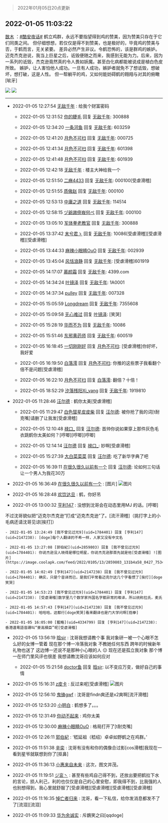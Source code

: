 > 2022年01月05日20点更新
<link rel="stylesheet" href="https://cdn.jsdelivr.net/gh/taotie6/sampleJSON@main/css/photo_show.css">
<meta name="referrer" content="no-referrer" />


 ## 2022-01-05 11:03:22 

 [㪚木](https://www.coolapk.com/feed/32607773?shareKey=NjZjZmQ0M2M3NDA1NjFkNTBhYmE~) ：<a class="feed-link-tag" href="/t/酷安夜话?type=0">#酷安夜话#</a>
鹤立鸡群，永远不要指望得到鸡的赞美，因为赞美只存在于它们同类之间。
但仔细想想，若仅仅是得不到赞美，也是极好的，毕竟鸡的赞美与否，于鹤而言，无关紧要。
差异必然产生非议。令鹤恐怖的，该是群鸡的嫉妒。
迈克杰克逊说，我当上巨星之后，诋毁便随之而来，我感到无能为力。后来<!--break-->，因为一系列的诋毁，杰克逊竟然真的令人畏如妖魔。甚至白化病都能被说成是植白色皮所致。
嫉妒，让人害怕他人成功。一旦有人成功，嫉妒者就免不了想诋毁，想破坏，想打破，这是人性。
但一帮躺平的鸡，又如何能妨碍鹤的翱翔与对其的俯瞰[呲牙] 

<div class="album">
<img class="img-item" src="https://image.coolapk.com/feed/2022/0105/11/1081091_e0d3ac63_1801_1248_207@1184x2363.jpeg" />
<img class="img-item" src="https://image.coolapk.com/feed/2019/0507/23/1081091_4586_1095@230x167.gif" />
</div>

 ------- 

- 2022-01-05 12:27:54 [无敌千年](uid=2041461) : 给我个财富密码 

    - 2022-01-05 12:31:52 [你的睫毛](uid=903529) 回复 [无敌千年](uid=2041461): 300888 

    - 2022-01-05 12:34:20 [一条河鱼](uid=1797408) 回复 [无敌千年](uid=2041461): 603259 

    - 2022-01-05 12:41:20 [月色不可扫](uid=3639201) 回复 [无敌千年](uid=2041461): 000725 

    - 2022-01-05 12:41:34 [月色不可扫](uid=3639201) 回复 [无敌千年](uid=2041461): 601398 

    - 2022-01-05 12:41:48 [月色不可扫](uid=3639201) 回复 [无敌千年](uid=2041461): 601939 

    - 2022-01-05 12:42:18 [无敌千年](uid=2041461) : 楼主大神给我一个 

    - 2022-01-05 12:51:50 [二麻4433](uid=3916820) 回复 [无敌千年](uid=2041461): 000100[受虐滑稽] 

    - 2022-01-05 12:51:55 [质傲赵](uid=1566723) 回复 [无敌千年](uid=2041461): 000100 

    - 2022-01-05 12:53:13 [中庸之道](uid=2894334) 回复 [无敌千年](uid=2041461): 114514 

    - 2022-01-05 12:58:15 [ヅ爺謸倷峩何ぺ](uid=11968954) 回复 [无敌千年](uid=2041461): 000100 

    - 2022-01-05 13:05:10 [军体拳老教官](uid=2044950) 回复 [无敌千年](uid=2041461): 300888 

    - 2022-01-05 13:37:42 [末兮君ゝ](uid=1739897) 回复 [无敌千年](uid=2041461): 10086[受虐滑稽][受虐滑稽][受虐滑稽] 

    - 2022-01-05 13:44:33 [麻辣小眼睛OuO](uid=499955) 回复 [无敌千年](uid=2041461): 002939 

    - 2022-01-05 13:45:04 [风恬浪静](uid=2415886) 回复 [无敌千年](uid=2041461): [受虐滑稽]601919 

    - 2022-01-05 14:17:07 [慕颜霜](uid=3801065) 回复 [无敌千年](uid=2041461): 4399.com 

    - 2022-01-05 14:34:24 [叶镜泽](uid=546592) 回复 [无敌千年](uid=2041461): 1A0001 

    - 2022-01-05 14:37:34 [pulley](uid=391132) 回复 [无敌千年](uid=2041461): 007328 

    - 2022-01-05 15:05:59 [Longdream](uid=1557430) 回复 [无敌千年](uid=2041461): 7355608 

    - 2022-01-05 15:09:58 [无心难过](uid=3681127) 回复 [叶镜泽](uid=546592): [笑哭] 

    - 2022-01-05 15:28:19 [华而不为](uid=1212555) 回复 [无敌千年](uid=2041461): 10086 

    - 2022-01-05 15:51:46 [东邪黄药师](uid=983068) 回复 [无敌千年](uid=2041461): 600519 

    - 2022-01-05 16:18:45 [一切刚刚好](uid=701389) 回复 [月色不可扫](uid=3639201): [受虐滑稽]你好坏，我好爱 

    - 2022-01-05 16:19:50 [白落澪](uid=9540950) 回复 [月色不可扫](uid=3639201): 你推的这些票子我看翻个倍不是问题[受虐滑稽] 

    - 2022-01-05 16:22:10 [月色不可扫](uid=3639201) 回复 [白落澪](uid=9540950): 翻倍？十倍！ 

    - 2022-01-05 18:52:29 [汐落残阳Xi_yang](uid=2176598) 回复 [无敌千年](uid=2041461): 1919810 

- 2022-01-05 11:28:46 [汪尔德](uid=1595236) : 鹤你太美[受虐滑稽] 

    - 2022-01-05 11:29:47 [白色彗星皮皮柴](uid=1997967) 回复 [汪尔德](uid=1595236): 被你抢了我的词[t耐克嘴]请删了让我发[受虐滑稽] 

    - 2022-01-05 12:10:48 [禄口_](uid=1005884) 回复 [汪尔德](uid=1595236): 首帅你说如果穿上那件灰色毛衣跳鹤你太美如何？[哼唧][哼唧][哼唧] 

    - 2022-01-05 12:14:14 [汪尔德](uid=1595236) 回复 [禄口_](uid=1005884): 妙啊[受虐滑稽] 

    - 2022-01-05 15:27:39 [大白菜菜菜](uid=2081020) 回复 [汪尔德](uid=1595236): 吃了新华字典了吧 

    - 2022-01-05 16:39:11 [在很久很久以前有一个](uid=2750669) 回复 [汪尔德](uid=1595236): 论如何三句话让一个男人为我花30万 

- 2022-01-05 16:36:49 [在很久很久以前有一个](uid=2750669) : [图片] ![图片](https://image.coolapk.com/feed/2021/1230/07/2750669_f025b8fd_0766_9561_575@2758x3006.jpeg)

- 2022-01-05 16:28:48 [欢饮达旦](uid=4192438) : 鹤，你好吊 

- 2022-01-05 13:00:32 [亨利147](uid=2147238) : 没想到沈哥会在动态里用MJ 的话。[哼唧]

不过沈哥貌似把“迈克尔杰克逊”打成“迈克杰克逊”了。[流汗滑稽]（挑打字上的小毛病还请沈哥见谅[挨打]） 

    - 2022-01-05 13:24:49 [我不曾见过光9](uid=1784401) 回复 [亨利147](uid=2147238): [doge]每个人翻译的不希一样，人家又没有中文名 

    - 2022-01-05 13:27:08 [郭伯紀](uid=2859803) 回复 [我不曾见过光9](uid=1784401): 你说杰逊没人晓得是哪位明星，你说杰克逊那首先就是他[受虐滑稽] ![图片](https://image.coolapk.com/feed/2022/0105/13/2859803_131b4a58_0427_7534_776@1080x2280.jpeg)

    - 2022-01-05 14:02:49 [亨利147](uid=2147238) 回复 [我不曾见过光9](uid=1784401): 确实，只是个音译而已，是我们平常看迈克尔这几个字看惯了[挨打][doge笑哭] 

    - 2022-01-05 14:53:23 [我不曾见过光9](uid=1784401) 回复 [亨利147](uid=2147238): [受虐滑稽]数学里几个数学家外国名字都异常的难译，所以统称拉氏，麦氏 

    - 2022-01-05 14:57:43 [亨利147](uid=2147238) 回复 [我不曾见过光9](uid=1784401): 哈哈哈，这都行[doge笑哭]看来翻译也是门大学问啊[抱拳] 

    - 2022-01-05 16:05:00 [藍略](uid=4334799) 回复 [亨利147](uid=2147238): 香港還粵語音譯叫“麥高積臣”呢[受虐滑稽] 

- 2022-01-05 13:56:19 [晗sir](uid=1868865) : 沈哥我想请教个事
我对象研一被一个心眼不怎么好的女博一管着
现在那个博一冷落我对象   不教她任何东西
跨年的时候新年礼物也送了  这边博一还说不是那种小心眼的人 😑 现在还是孤立我对象
那个博一在师门里风评也很差
我想请教沈哥应该如何应对 

    - 2022-01-05 15:21:58 [doctor鱼](uid=1383402) 回复 [晗sir](uid=1868865): 以不变应万变，做好自己的事情 

- 2022-01-05 15:16:31 [z皮卡](uid=1896403) : 反过来呢[受虐滑稽] ![图片](https://image.coolapk.com/feed/2022/0105/15/1896403_e451238d_6990_2406_54@324x241.jpeg)

- 2022-01-05 12:56:10 [鬼锋gwf](uid=1973039) : 沈哥是findn爽还是x2爽啊[流汗滑稽] 

- 2022-01-05 12:53:20 [小明白](uid=1069318) : 鹤想多了。。。 

- 2022-01-05 12:31:49 [你动不起来](uid=3227807) : 鸡你太美 

- 2022-01-05 12:30:00 [麻辣小眼睛OuO](uid=499955) : 格局打开了[t耐克嘴] 

- 2022-01-05 12:26:11 [郭伯紀](uid=2859803) : ‘嵇延祖（嵇绍）卓卓如野鹤之在鸡群。’ 

- 2022-01-05 11:51:38 [辛奕](uid=1408959) : 沈哥有没有和你的偶像合过影[cos滑稽]我现在一看到星爷就联想到你了[抠鼻] 

- 2022-01-05 11:36:13 [小惠来自未来](uid=847097) : 这次，图文并茂。 

- 2022-01-05 11:19:51 [ジ衮丶](uid=494451) : 甚至有些鸡自己得不到，还放出要把鹤拉下水的言论，损人利己，利的也仅仅是自己的心里安慰，即我得不到，比我强的人也别想得到，我心里就舒服了[受虐滑稽][受虐滑稽][受虐滑稽][受虐滑稽] 

- 2022-01-05 11:16:35 [悼亡者归来](uid=2627573) : 沈哥，看一下私信，给你发消息都发不了了[流泪][流泪] 

- 2022-01-05 11:09:33 [华为余诚实](uid=1792952) : 斥鷃笑之曰[qqdoge] 

